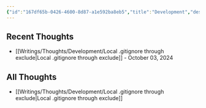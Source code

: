 ```yaml
---
{"id":"167df65b-0426-4600-8d87-a1e592ba8eb5","title":"Development","description":"Overview of Development Thoughts.","publish":true,"tags":["Thoughts"],"date_created":"Thursday, October 3rd 2024, 10:30:53 pm","date_modified":"Monday, October 14th 2024, 9:29:28 pm","editing_lock":true,"live_preview":true,"cssclasses":["mado-heading","index-page","hide-date"],"PassFrontmatter":true}
---
```



## Recent Thoughts

- [[Writings/Thoughts/Development/Local .gitignore through exclude\|Local .gitignore through exclude]] - October 03, 2024


## All Thoughts

- [[Writings/Thoughts/Development/Local .gitignore through exclude\|Local .gitignore through exclude]]

